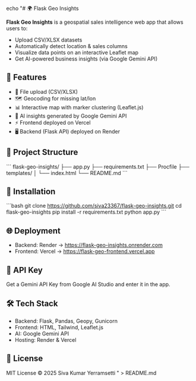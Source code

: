 echo "# 🌍 Flask Geo Insights

**Flask Geo Insights** is a geospatial sales intelligence web app that allows users to:
- Upload CSV/XLSX datasets
- Automatically detect location & sales columns
- Visualize data points on an interactive Leaflet map
- Get AI-powered business insights (via Google Gemini API)

## 🚀 Features
- 📂 File upload (CSV/XLSX)
- 🗺️ Geocoding for missing lat/lon
- 📊 Interactive map with marker clustering (Leaflet.js)
- 🤖 AI insights generated by Google Gemini API
- ⚡ Frontend deployed on Vercel
- 🖥️ Backend (Flask API) deployed on Render

## 📂 Project Structure
\`\`\`
flask-geo-insights/
 ├── app.py
 ├── requirements.txt
 ├── Procfile
 ├── templates/
 │    └── index.html
 └── README.md
\`\`\`

## 🔧 Installation
\`\`\`bash
git clone https://github.com/siva23367/flask-geo-insights.git
cd flask-geo-insights
pip install -r requirements.txt
python app.py
\`\`\`

## 🌐 Deployment
- Backend: Render → https://flask-geo-insights.onrender.com
- Frontend: Vercel → https://flask-geo-frontend.vercel.app

## 🔑 API Key
Get a Gemini API Key from Google AI Studio and enter it in the app.

## 🛠️ Tech Stack
- Backend: Flask, Pandas, Geopy, Gunicorn
- Frontend: HTML, Tailwind, Leaflet.js
- AI: Google Gemini API
- Hosting: Render & Vercel

## 📜 License
MIT License © 2025 Siva Kumar Yerramsetti
" > README.md
